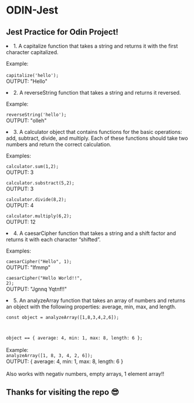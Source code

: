 # ODIN-Jest
<h2>Jest Practice for Odin Project!</h2>

<li>1. A capitalize function that takes a string and returns it with the first character capitalized.</li>

Example: 
<br />
<br /><code>capitalize('hello');</code>
<br />OUTPUT: "Hello"

<li>2. A reverseString function that takes a string and returns it reversed.</li>

Example:
<br />
<code>
<br />reverseString('hello');</code>
<br />OUTPUT: "olleh"

<li>3. A calculator object that contains functions for the basic operations: add, subtract, divide, and multiply. Each of these functions should take two numbers and return the correct calculation.</li>

Examples:
<br />
<code>
<br />calculator.sum(1,2);</code>
<br />OUTPUT: 3
<br />
<code>
<br />calculator.substract(5,2);</code>
<br />OUTPUT: 3
<br />
<code>
<br />calculator.divide(8,2);</code>
<br />OUTPUT: 4
<br />
<code>
<br />calculator.multiply(6,2);</code>
<br />OUTPUT: 12
<br />

<li>4. A caesarCipher function that takes a string and a shift factor and returns it with each character “shifted”. </li>

Examples:
<br />
<code>
<br />caesarCipher("Hello", 1);</code>
<br />OUTPUT: "Ifmmp"
<br />
<code>
<br />caesarCipher("Hello World!!", 2);</code>
<br />OUTPUT: "Jgnnq Yqtnf!!"
<br />

<li>5. An analyzeArray function that takes an array of numbers and returns an object with the following properties: average, min, max, and length.</li>

<code>const object = analyzeArray([1,8,3,4,2,6]);

object == {
  average: 4,
  min: 1,
  max: 8,
  length: 6
};
</code>
<br/>
<br />Example:
<code>
<br />analyzeArray([1, 8, 3, 4, 2, 6]);</code>
<br />OUTPUT: { average: 4, min: 1, max: 8, length: 6 }
<br />
<br />Also works with negativ numbers, empty arrays, 1 element array!!

<h2>Thanks for visiting the repo 😎</h2>

